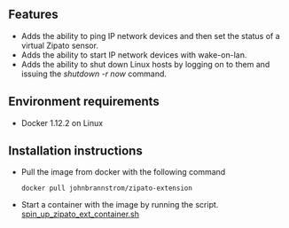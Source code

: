 Features
--------
* Adds the ability to ping IP network devices and then set the status of a virtual Zipato sensor.
* Adds the ability to start IP network devices with wake-on-lan.
* Adds the ability to shut down Linux hosts by logging on to them and issuing the *shutdown -r now* command.

Environment requirements
------------------------

* Docker 1.12.2 on Linux

Installation instructions
------------------------

* Pull the image from docker with the following command
  ```
  docker pull johnbrannstrom/zipato-extension
  ```

* Start a container with the image by running the script. [spin_up_zipato_ext_container.sh](docker/spin_up_zipato_ext_container.sh)

